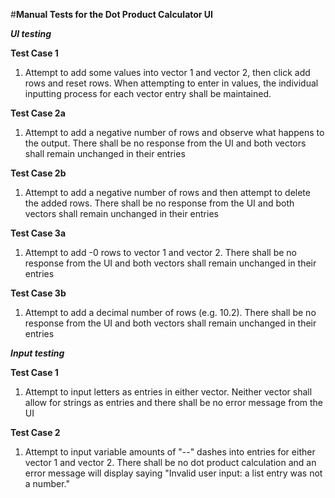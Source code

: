#**Manual Tests for the Dot Product Calculator UI**

***UI testing***

**Test Case 1**
1. Attempt to add some values into vector 1 and vector 2, then click add rows and reset rows. When attempting to enter in values, the individual inputting process for each vector entry shall be maintained. 

**Test Case 2a** 
1. Attempt to add a negative number of rows and observe what happens to the output. There shall be no response from the UI and both vectors shall remain unchanged in their entries

**Test Case 2b** 
1. Attempt to add a negative number of rows and then attempt to delete the added rows. There shall be no response from the UI and both vectors shall remain unchanged in their entries

**Test Case 3a**  
1. Attempt to add -0 rows to vector 1 and vector 2. There shall be no response from the UI and both vectors shall remain unchanged in their entries

**Test Case 3b** 
1. Attempt to add a decimal number of rows (e.g. 10.2). There shall be no response from the UI and both vectors shall remain unchanged in their entries

***Input testing***

**Test Case 1** 
1. Attempt to input letters as entries in either vector. Neither vector shall allow for strings as entries and there shall be no error message from the UI

**Test Case 2** 
1. Attempt to input variable amounts of "--" dashes into entries for either vector 1 and vector 2. There shall be no dot product calculation and an error message will display saying "Invalid user input: a list entry was not a number."
